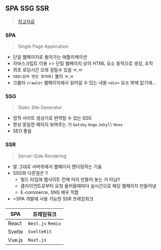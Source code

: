 ## SPA SSG SSR 
> [참고자료](https://www.daleseo.com/spa-ssg-ssr/)

### SPA
> Single Page Application
- 단일 웹페이지로 돌아가는 애플리케이션
- 자바스크립트 이용 >> 단일 웹페이지 상의 HTML 요소 동적으로 생성, 조작
- 최초 로딩시간 오래 걸릴수 있음 ㅠ,ㅠ
- `SEO(검색 엔진 최적화)` 불리 ㅠ,ㅠ
- 크롤러 `crawler` 웹페이지에서 읽어갈 수 있는 내용 `<div>` 요소 밖에 없기에...

### SSG
> Static Site Generator
- 정적 사이트 생성기로 번역할 수 있는 SSG
- 항상 동일한 페이지 보여주는 거 `Gatsby` `Hugo` `Jekyll` `Hexo`
- SEO 좋음

### SSR
> Server-Side Rendering
- 말 그대로 서버측에서 웹페이지 랜더링하는 기술
- SSG와 다른점은 !! 
  - 빌드 타임에 웹사이트 전체 미리 만들어 놓는 거 아님!!
  - 클라이언트로부터 요청 들어올때마다 실시간으로 해당 웹페이지 만들어냄
  - E-commerce, SNS 매우 적합
- ⭐SPA 개발에 사용 가능한 SSR 프레임워크 

|SPA|프레임워크|
|---|----------|
|React|`Next.js` `Remix`|
|Svelte|`SvelteKit`|
|Vue.js|`Nuxt.js`|
